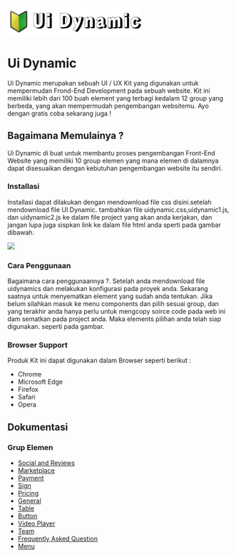 <a href="https://uidynamic.github.io"><img src="https://raw.githubusercontent.com/uidynamic/download-uidynamic/main/logo.png" width="300px"></a>

<h1>Ui Dynamic</h1>
<p>Ui Dynamic merupakan sebuah UI / UX Kit yang digunakan untuk mempermudan Frond-End Development pada sebuah website. Kit ini memiliki lebih dari 100 buah element yang terbagi kedalam 12 group yang berbeda, yang akan mempermudah pengembangan websitemu. Ayo dengan gratis coba sekarang juga !</p>
<h2>Bagaimana Memulainya ?</h2>
<p>Ui Dynamic di buat untuk membantu proses pengembangan Front-End Website yang memiliki 10 group elemen yang mana elemen di dalamnya dapat disesuaikan dengan kebutuhan pengembangan website itu sendiri.</p>
<h3>Installasi</h3>
<p>Installasi dapat dilakukan dengan mendownload file css disini.setelah mendownload file UI Dynamic. tambahkan file uidynamic.css,uidynamic1.js, dan uidynamic2.js ke dalam file project yang akan anda kerjakan, dan jangan lupa juga sispkan link ke dalam file html anda sperti pada gambar dibawah.</p>
<img src="https://uidynamic.github.io/assets/images/sc1.png" width="600px">
<h3>Cara Penggunaan</h3>
<p>Bagaimana cara penggunaannya ?. Setelah anda mendownload file uidynamics dan melakukan konfigurasi pada proyek anda. Sekarang saatnya untuk menyematkan element yang sudah anda tentukan. Jika belum silahkan masuk ke menu components dan pilih sesuai group, dan yang terakhir anda hanya perlu untuk mengcopy soirce code pada web ini dam sematkan pada project anda. Maka elements pilihan anda telah siap digunakan. seperti pada gambar.</p>
<h3>Browser Support</h3>
<p>Produk Kit ini dapat digunakan dalam Browser seperti berikut :</p>
<ul>
  <li>Chrome</li>
  <li>Microsoft Edge</li>
  <li>Firefox</li>
  <li>Safari</li>
  <li>Opera</li>
 </ul>
 <h2>Dokumentasi</h2>
 <h3>Grup Elemen</h3>
 <ul>
  <li><a href="https://uidynamic.github.io/socialandreviews.html">Social and Reviews</a></li>
  <li><a href="https://uidynamic.github.io/marketplace.html">Marketplace</a></li>
  <li><a href="https://uidynamic.github.io/payment.html">Payment</a></li>
  <li><a href="https://uidynamic.github.io/sign.html">Sign</a></li>
  <li><a href="https://uidynamic.github.io/pricing.html">Pricing</a></li>
  <li><a href="https://uidynamic.github.io/general.html">General</a></li>
  <li><a href="https://uidynamic.github.io/table.html">Table</a></li>
  <li><a href="https://uidynamic.github.io/button.html">Button</a></li>
  <li><a href="https://uidynamic.github.io/videoplayer.html">Video Player</a></li>
  <li><a href="https://uidynamic.github.io/team.html">Team</a></li>
  <li><a href="https://uidynamic.github.io/frequentlyaskedquestion.html">Frequently Asked Question</a></li>
  <li><a href="https://uidynamic.github.io/menu.html">Menu</a></li>
 </ul>

